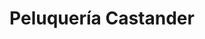 ---
title: "Peluquería Castander"
url: /valle-de-trapaga-trapagaran/peluqueria-castander/
shop: peluquería
---